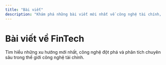 ```yaml
---
title: "Bài viết"
description: "Khám phá những bài viết mới nhất về công nghệ tài chính, xu hướng FinTech và phân tích chuyên sâu."
---
```


# Bài viết về FinTech

Tìm hiểu những xu hướng mới nhất, công nghệ đột phá và phân tích chuyên sâu trong thế giới công nghệ tài chính.

